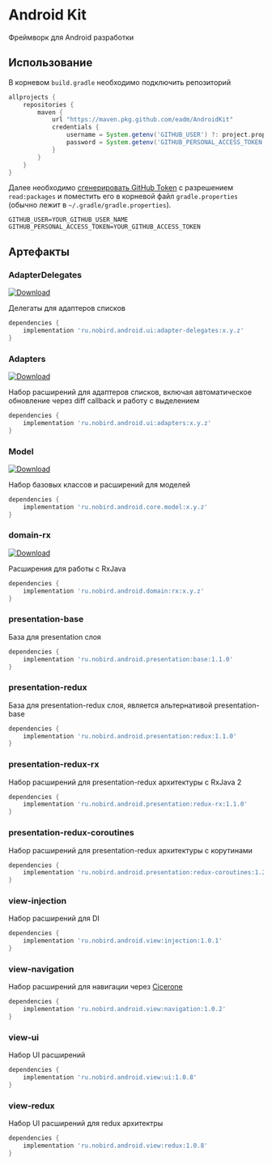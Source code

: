 # Android Kit
Фреймворк для Android разработки

## Использование

В корневом `build.gradle` необходимо подключить репозиторий
```groovy
allprojects {
    repositories {
        maven { 
            url "https://maven.pkg.github.com/eadm/AndroidKit"
            credentials {
                username = System.getenv('GITHUB_USER') ?: project.properties['GITHUB_USER']
                password = System.getenv('GITHUB_PERSONAL_ACCESS_TOKEN') ?: project.properties['GITHUB_PERSONAL_ACCESS_TOKEN']
            }
        }
    }
}
```

Далее необходимо [сгенерировать GitHub Token](https://github.com/settings/tokens/new) с разрешением `read:packages` и поместить его в корневой файл `gradle.properties` (обычно лежит в `~/.gradle/gradle.properties`).
```
GITHUB_USER=YOUR_GITHUB_USER_NAME
GITHUB_PERSONAL_ACCESS_TOKEN=YOUR_GITHUB_ACCESS_TOKEN
```

## Артефакты

### AdapterDelegates
[ ![Download](https://api.bintray.com/packages/eadm/ru.nobird.android/ru.nobird.android.ui.adapterdelegates/images/download.svg) ](https://bintray.com/eadm/ru.nobird.android/ru.nobird.android.ui.adapterdelegates/_latestVersion)

Делегаты для адаптеров списков

```groovy
dependencies {
    implementation 'ru.nobird.android.ui:adapter-delegates:x.y.z'
}
```

### Adapters
[ ![Download](https://api.bintray.com/packages/eadm/ru.nobird.android/ru.nobird.android.ui.adapters/images/download.svg) ](https://bintray.com/eadm/ru.nobird.android/ru.nobird.android.ui.adapters/_latestVersion)

Набор расширений для адаптеров списков, включая автоматическое обновление через diff callback и работу с выделением

```groovy
dependencies {
    implementation 'ru.nobird.android.ui:adapters:x.y.z'
}
```

### Model
[ ![Download](https://api.bintray.com/packages/eadm/ru.nobird.android/ru.nobird.android.core.model/images/download.svg) ](https://bintray.com/eadm/ru.nobird.android/ru.nobird.android.core.model/_latestVersion)

Набор базовых классов и расширений для моделей

```groovy
dependencies {
    implementation 'ru.nobird.android.core.model:x.y.z'
}
```

### domain-rx
[ ![Download](https://api.bintray.com/packages/eadm/ru.nobird.android/ru.nobird.android.domain/images/download.svg) ](https://bintray.com/eadm/ru.nobird.android/ru.nobird.android.domain/_latestVersion)

Расширения для работы с RxJava

```groovy
dependencies {
    implementation 'ru.nobird.android.domain:rx:x.y.z'
}
```

### presentation-base
База для presentation слоя

```groovy
dependencies {
    implementation 'ru.nobird.android.presentation:base:1.1.0'
}
```

### presentation-redux
База для presentation-redux слоя, является альтернативой presentation-base

```groovy
dependencies {
    implementation 'ru.nobird.android.presentation:redux:1.1.0'
}
```

### presentation-redux-rx
Набор расширений для presentation-redux архитектуры с RxJava 2

```groovy
dependencies {
    implementation 'ru.nobird.android.presentation:redux-rx:1.1.0'
}
```

### presentation-redux-coroutines
Набор расширений для presentation-redux архитектуры с корутинами

```groovy
dependencies {
    implementation 'ru.nobird.android.presentation:redux-coroutines:1.2.0'
}
```

### view-injection

Набор расширений для DI

```groovy
dependencies {
    implementation 'ru.nobird.android.view:injection:1.0.1'
}
```

### view-navigation

Набор расширений для навигации через [Cicerone](https://github.com/terrakok/Cicerone)

```groovy
dependencies {
    implementation 'ru.nobird.android.view:navigation:1.0.2'
}
```

### view-ui

Набор UI расширений

```groovy
dependencies {
    implementation 'ru.nobird.android.view:ui:1.0.8'
}
```

### view-redux

Набор UI расширений для redux архитектры

```groovy
dependencies {
    implementation 'ru.nobird.android.view:redux:1.0.8'
}
```
